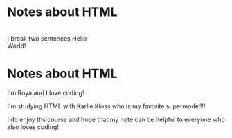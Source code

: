 # Notes about HTML
<br> : break two sentences
Hello <br> World!
 <h1> Notes about HTML </h1>
<p>          I'm Roya and I love coding! 
 
 I'm studying HTML with Karlie Kloss who is my favorite supermodel!!!
 
 I do enjoy ths course and hope that my note can be helpful to everyone who also loves coding!
</p>
